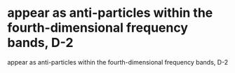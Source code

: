 # appear as anti-particles within the fourth-dimensional frequency bands, D-2

appear as anti-particles within the fourth-dimensional frequency bands, D-2